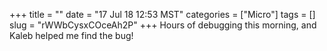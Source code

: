 +++
title = ""
date = "17 Jul 18 12:53 MST"
categories = ["Micro"]
tags = []
slug = "rWWbCysxCOceAh2P"
+++
Hours of debugging this morning, and Kaleb helped me find the bug!
